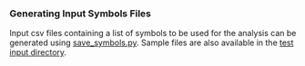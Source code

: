### Generating Input Symbols Files

Input csv files containing a list of symbols to be used for the analysis can be generated using
[save_symbols.py](../src/save_symbols.py). Sample files are also available in the [test
input directory](../input/test).
